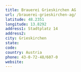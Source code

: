 ```yaml
---
title: Brauerei Grieskirchen AG
url: /brauerei-grieskirchen-ag/
latitude: 48.2351
longitude: 13.8292
address1: Stadtplatz 14
address2: 
city: Grieskirchen
state: 
code: 
country: Austria
phone: 43-0-72-48/607-0
website: 
---
```



